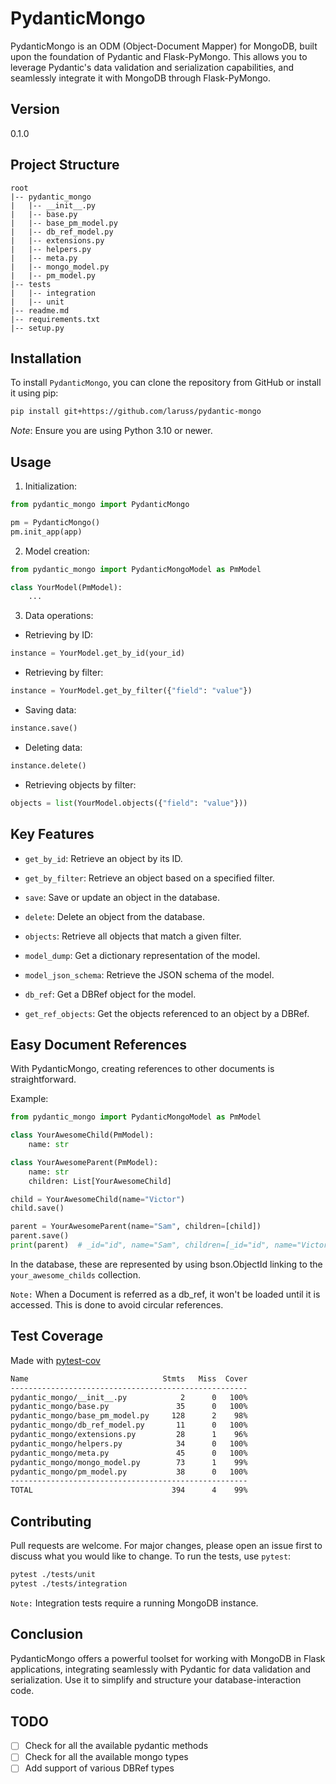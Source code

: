 # PydanticMongo

PydanticMongo is an ODM (Object-Document Mapper) for MongoDB, built upon the foundation of Pydantic and Flask-PyMongo. This allows you to leverage Pydantic's data validation and serialization capabilities, and seamlessly integrate it with MongoDB through Flask-PyMongo.

## Version

0.1.0

## Project Structure
```
root
|-- pydantic_mongo
|   |-- __init__.py
|   |-- base.py
|   |-- base_pm_model.py
|   |-- db_ref_model.py
|   |-- extensions.py
|   |-- helpers.py
|   |-- meta.py
|   |-- mongo_model.py
|   |-- pm_model.py
|-- tests
|   |-- integration
|   |-- unit
|-- readme.md
|-- requirements.txt
|-- setup.py
```

## Installation

To install `PydanticMongo`, you can clone the repository from GitHub or install it using pip:

```bash
pip install git+https://github.com/laruss/pydantic-mongo
```

*Note*: Ensure you are using Python 3.10 or newer.

## Usage

1. Initialization:

```python
from pydantic_mongo import PydanticMongo

pm = PydanticMongo()
pm.init_app(app)
```

2. Model creation:

```python
from pydantic_mongo import PydanticMongoModel as PmModel

class YourModel(PmModel):
    ...
```

3. Data operations:

- Retrieving by ID:

```python
instance = YourModel.get_by_id(your_id)
```

- Retrieving by filter:

```python
instance = YourModel.get_by_filter({"field": "value"})
```

- Saving data:

```python
instance.save()
```

- Deleting data:

```python
instance.delete()
```

- Retrieving objects by filter:

```python
objects = list(YourModel.objects({"field": "value"}))
```

## Key Features

- `get_by_id`: Retrieve an object by its ID.
  
- `get_by_filter`: Retrieve an object based on a specified filter.

- `save`: Save or update an object in the database.

- `delete`: Delete an object from the database.

- `objects`: Retrieve all objects that match a given filter.

- `model_dump`: Get a dictionary representation of the model.

- `model_json_schema`: Retrieve the JSON schema of the model.

- `db_ref`: Get a DBRef object for the model.

- `get_ref_objects`: Get the objects referenced to an object by a DBRef.

## Easy Document References

With PydanticMongo, creating references to other documents is straightforward. 

Example:

```python
from pydantic_mongo import PydanticMongoModel as PmModel

class YourAwesomeChild(PmModel):
    name: str

class YourAwesomeParent(PmModel):
    name: str
    children: List[YourAwesomeChild]

child = YourAwesomeChild(name="Victor")
child.save()

parent = YourAwesomeParent(name="Sam", children=[child])
parent.save()
print(parent)  # _id="id", name="Sam", children=[_id="id", name="Victor"]
```

In the database, these are represented by using bson.ObjectId linking to the `your_awesome_childs` collection.

`Note:` When a Document is referred as a db_ref, it won't be loaded until it is accessed. 
This is done to avoid circular references.

## Test Coverage

Made with [pytest-cov](https://pypi.org/project/pytest-cov/)

```bash
Name                              Stmts   Miss  Cover
-----------------------------------------------------
pydantic_mongo/__init__.py            2      0   100%
pydantic_mongo/base.py               35      0   100%
pydantic_mongo/base_pm_model.py     128      2    98%
pydantic_mongo/db_ref_model.py       11      0   100%
pydantic_mongo/extensions.py         28      1    96%
pydantic_mongo/helpers.py            34      0   100%
pydantic_mongo/meta.py               45      0   100%
pydantic_mongo/mongo_model.py        73      1    99%
pydantic_mongo/pm_model.py           38      0   100%
-----------------------------------------------------
TOTAL                               394      4    99%
```

## Contributing

Pull requests are welcome. For major changes, please open an issue first to discuss what you would like to change.
To run the tests, use `pytest`:

```bash
pytest ./tests/unit
pytest ./tests/integration
```

`Note:` Integration tests require a running MongoDB instance.

## Conclusion

PydanticMongo offers a powerful toolset for working with MongoDB in Flask applications, integrating seamlessly with Pydantic for data validation and serialization. Use it to simplify and structure your database-interaction code.

## TODO

- [ ] Check for all the available pydantic methods
- [ ] Check for all the available mongo types
- [ ] Add support of various DBRef types
